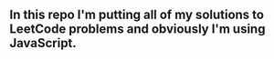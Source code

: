 ## In this repo I'm putting all of my solutions to LeetCode problems and obviously I'm using JavaScript.
